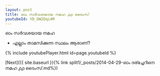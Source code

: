 ```yaml
---
layout: post
title: ഓം സർവശയായ നമഹ ൧൧ ടൈംസ്
youtubeId: YD_OW2Dqi4M
---
```

 
 
 ഓം സർവശയായ നമഹ 
 
 -  എല്ലാം താമസിക്കുന്ന സ്ഥലം ആരാണ്? 
 
  
 
  
 
 
 
 
 
 


{% include youtubePlayer.html id=page.youtubeId %}
 
[Next]({{ site.baseurl }}{% link  split1/_posts/2014-04-29-ഓം ദര്ഭച്ചറിനെ നമഹ ൧൧ ടൈംസ്.md%})
 
